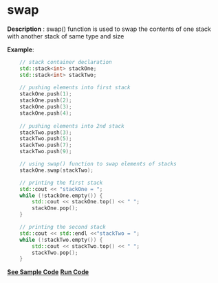 # swap

**Description** : swap() function is used to swap the contents of one stack with another stack of same type and size

**Example**:
```cpp
    // stack container declaration 
	std::stack<int> stackOne; 
	std::stack<int> stackTwo; 
	
	// pushing elements into first stack 
	stackOne.push(1); 
	stackOne.push(2); 
	stackOne.push(3); 
	stackOne.push(4); 
	
	// pushing elements into 2nd stack 
	stackTwo.push(3); 
	stackTwo.push(5); 
	stackTwo.push(7); 
	stackTwo.push(9); 

	// using swap() function to swap elements of stacks 
	stackOne.swap(stackTwo); 

	// printing the first stack 
	std::cout << "stackOne = "; 
	while (!stackOne.empty()) { 
		std::cout << stackOne.top() << " "; 
		stackOne.pop(); 
	} 

	// printing the second stack 
	std::cout << std::endl <<"stackTwo = "; 
	while (!stackTwo.empty()) { 
		std::cout << stackTwo.top() << " "; 
		stackTwo.pop(); 
	} 
```
**[See Sample Code](https://github.com/Bhupesh-V/30-seconds-of-cpp/tree/master/snippets/stack/swap.cpp)**
**[Run Code](https://rextester.com/VYG27335)**
